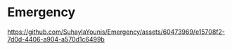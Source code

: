 # Emergency
 


https://github.com/SuhaylaYounis/Emergency/assets/60473969/e15708f2-7d0d-4406-a904-a570d1c6499b

